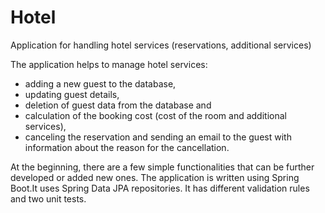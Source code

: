 # Hotel
Application for handling hotel services (reservations, additional services)

The application helps to manage hotel services:
+ adding a new guest to the database,
+ updating guest details,
+ deletion of guest data from the database
and
+ calculation of the booking cost (cost of the room and additional services),
+ canceling the reservation and sending an email to the guest with information about the reason for the cancellation.

At the beginning, there are a few simple functionalities that can be further developed or added new ones.
The application is written using Spring Boot.It uses Spring Data JPA repositories. It has different validation rules and two unit tests.


